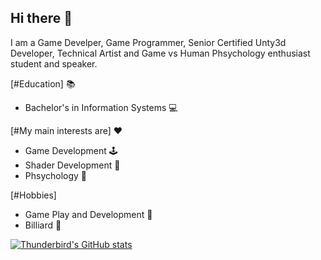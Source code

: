 ## Hi there 👋
I am a Game Develper, Game Programmer, Senior Certified Unty3d Developer, Technical Artist and Game vs Human Phsychology enthusiast student and speaker.

[#Education] 📚
- Bachelor's in Information Systems 💻

[#My main interests are] ❤️
- Game Development 🕹️
- Shader Development 🎨
- Phsychology 🧠

[#Hobbies]
- Game Play and Development 👀
- Billiard 🎱

[![Thunderbird's GitHub stats](https://github-readme-stats.vercel.app/api?username=hhthunderbird)](https://github.com/anuraghazra/github-readme-stats)
<!--
Game Develper, Game Programmer, Senior Certified Unty3d Developer, Technical Artist, Game vs Human Phsychology enthusiast student.
Here are some ideas to get you started:

- 🔭 I’m currently working on ...
- 🌱 I’m currently learning ...
- 👯 I’m looking to collaborate on ...
- 🤔 I’m looking for help with ...
- 💬 Ask me about ...
- 📫 How to reach me: ...
- 😄 Pronouns: ...
- ⚡ Fun fact: ...
-->
